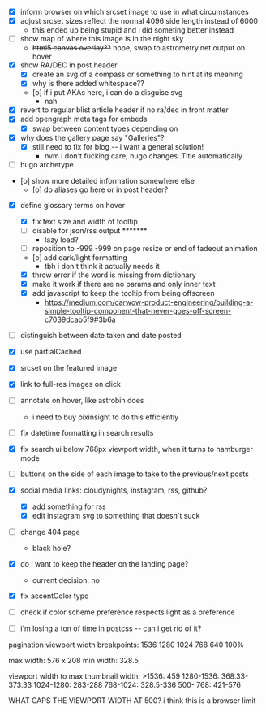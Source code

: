 - [x] inform browser on which srcset image to use in what circumstances
- [x] adjust srcset sizes reflect the normal 4096 side length instead of 6000
  - this ended up being stupid and i did someting better instead
- [ ] show map of where this image is in the night sky
  - ~~html5 canvas overlay??~~ nope, swap to astrometry.net output on hover
- [x] show RA/DEC in post header
  - [x] create an svg of a compass or something to hint at its meaning
  - [x] why is there added whitespace??
  - [o] if i put AKAs here, i can do a disguise svg
    - nah
- [x] revert to regular blist article header if no ra/dec in front matter
- [x] add opengraph meta tags for embeds
  - [x] swap between content types depending on
- [x] why does the gallery page say "Galleries"?
  - [x] still need to fix for blog -- i want a general solution!
    - nvm i don't fucking care; hugo changes .Title automatically
- [ ] hugo archetype
- [o] show more detailed information somewhere else
  - [o] do aliases go here or in post header?
- [x] define glossary terms on hover
  - [x] fix text size and width of tooltip
  - [ ] disable for json/rss output *******
    - lazy load?
  - [ ] reposition to -999 -999 on page resize or end of fadeout animation
  - [o] add dark/light formatting
    - tbh i don't think it actually needs it
  - [x] throw error if the word is missing from dictionary
  - [x] make it work if there are no params and only inner text
  - [x] add javascript to keep the tooltip from being offscreen
    - https://medium.com/carwow-product-engineering/building-a-simple-tooltip-component-that-never-goes-off-screen-c7039dcab5f9#3b6a
- [ ] distinguish between date taken and date posted
- [x] use partialCached
- [x] srcset on the featured image
- [x] link to full-res images on click
- [ ] annotate on hover, like astrobin does
  - i need to buy pixinsight to do this efficiently
- [ ] fix datetime formatting in search results
- [x] fix search ui below 768px viewport width, when it turns to hamburger mode
- [ ] buttons on the side of each image to take to the previous/next posts
- [x] social media links: cloudynights, instagram, rss, github?
  - [x] add something for rss
  - [x] edit instagram svg to something that doesn't suck
- [ ] change 404 page
  - black hole?
- [x] do i want to keep the header on the landing page?
  - current decision: no
- [x] fix accentColor typo
- [ ] check if color scheme preference respects light as a preference
- [ ] i'm losing a ton of time in postcss -- can i get rid of it?


pagination viewport width breakpoints:
1536
1280
1024
768
640
100%

max width: 576 x 208
min width: 328.5

viewport width to max thumbnail width:
\>1536: 459
1280-1536: 368.33-373.33
1024-1280: 283-288
768-1024: 328.5-336
500- 768: 421-576

WHAT CAPS THE VIEWPORT WIDTH AT 500? i think this is a browser limit
